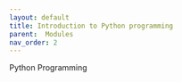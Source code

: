 ```yaml
---
layout: default
title: Introduction to Python programming
parent:  Modules
nav_order: 2
---
```


Python Programming

